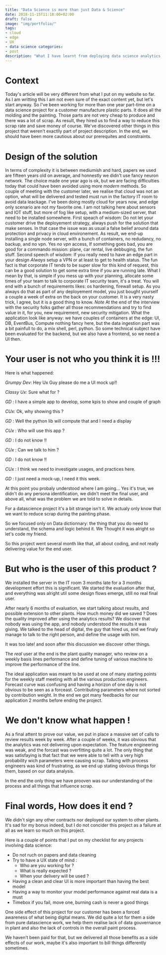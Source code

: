 ```yaml
---
title: "Data Science is more than just Data & Science"
date: 2018-11-15T11:18:00+02:00
draft: false
image: "img/portfolio/"
tags:
- cloud
- edge
- UX
- data science categories:
- post
description: "What I have learnt from deploying data science analytics for a customer"
---
```


# Context
Today's article will be very different from what I put on my website so far. As
I am writting this I am not even sure of the exact content yet, but let's start anyway.
So I've been working for more than one year part-time on a data science project for a
customer manufacture plastic parts. It does all the molding and the painting.  Those parts
are not very cheap to produce and there was a lot of scrap.  As result, they hired us to
find a way to reduce this scrap rate and save money of course. We've discovered other
things in this project that weren't exactlly part of project description.  In the end, we
should have been more cautious about our prerequites and constraints.


# Design of the solution
In terms of complexity it is between mediumish and hard, papers
we used are fifteen years old on average,  and honnestly we didn't use fancy neuron
network. The choice made one year ago is ok, but we are facing difficulties today that
could have been avoided using more *modern* methods. So couple of meeting with the
customer later, we realise that cloud was not an option, what will be delivered and tested
must run in the factory IT room to avoid data leackage. I've been doing mostly cloud for
years now, and edge only scenario are not my favorite one.  I am not talking here about
sensors and IOT stuff, but more of fog like setup, with a medium-sized server, that need
to be installed somewhere. First speach of wisdom: Do not let your customer drive the
deployement strategy, always push for the solution that make senses. In that case the
issue was as usual a false belief around data protection and privacy in cloud
environement.  As result, we end-up installing a single node server, with a bunch of
containers, no redudancy, no backup, and no vpn. Yes _no vpn_ access, If something goes
bad, you are good for a commando mission: plane, car rental, live debbuging, the fun
stuff.  Second speech of wisdom: If you really need to have an edge part in your design
_Always_ setup a VPN or at least to get to health status. The fun fact is that corporate
IT tends to be super slow for this kind of request, this can be a good solution to get
some extra time if you are running late. What I mean by that, is simple if you mess up
with your planning, allocate some times of your team to talk to corporate IT security
team, it's a treat. You will end with a bunch of requirements likes: os hardening,
firewall setup. As you always do that as part of any deployement model, you just bought
yourself a couple a week of extra on the back on your customer. It is a very nasty
trick, I agree, but it is a good thing to know. *Note* At the end of the interview with
the security folks gather all those recommendations and try to find value in it, for you,
new requirement, new security mitigation. What the application look like anyway: we
have couples of containers at the edge: UI, DB, EventBus, Compute nothing fancy here,
but the data ingestion part was a bit painfull to do, a mix shell, perl, python.
So some technical subject have been evaluated for the backend, but we also have a frontend,
 so we need a UI then.

# Your user is not who you think it is !!!
Here is what happened:

_Grumpy Dev_: Hey Ux Guy please do me a UI mock up!!

_Classy Ux_: Sure what for ?

_GD_ : I have a simple app to develop, some kpis to show and couple of graph

_CUx_: Ok, why showing this ?

_GD_ : Well the python lib will compute that and I need a display

_CUx_ : Who will use this app ?

_GD_ : I do not know !!

_CUx_ : Can we talk to him ?

_GD_ : I do not know !!

_CUx_ : I think we need to investigate usages, and practices here.

_GD_ : I just need a mock-up, I need it this week.

At this point you probaly understood where I am going...
Yes it's true, we didn't do any persona identification, we didn't meet the final user,
and above all, what was the problem we are told to solve in details.

For a datascience project it's a bit strange isn't it.
We actualy only know that we want to reduce scrap during the painting phase.

So we focused only on Data dictionnary: the thing that you do need to understand, the schema and logic behind it. We Thought it was alright so let's code my friend.

So this project went several month like that, all about coding, and not really delivering
value for the end user.

# But who is the user of this product ?

We installed the server in the IT room 3 months late for a 3 months development effort this
is significant. We started the evaluation after that, and everything was alright util some
design flows emerge, still no real final user.

After nearly 6 months of evaluation, we start talking about results, and possible extension
to other plants. How much money did we saved ? Does the quality improved after using the
analytics results? We discover that nobody was using the app, and nobody understood the
results it was giving. We talked to the head of digital, the guy that hired us, and we finaly
manage to talk to the right person, and define the usage with him.

It was too late! and soon after this discussion we discover other things.

The _real_ user at the end is the plant quality manager, who review on a weekly basis lines performance and define tuning of various machine to improve the performance of the line.

The ideal application was meant to be used at one of many starting points for the weekly staff meeting with all the various production engineers. Forecast curve was confusing and having a horizon of one day is not obvious to be seen as a forceast. Contributing parameters where not sorted by contribution weight. In the end we got many feedbacks for our application 2 months before ending the project.


# We don't know what happen !
As a final attent to prove our value, we put in place a massive set of calls to review results week by week.
After a couple of weeks, it was obvious that the analytics was not delivering upon expectation. The feature engineering was weak, and the forcast was overfitting quite a lot. The only thing that was satisfaying is that fact that we were able to tell with a very high probability wich parameters were causing scrap. Talking with process engineers was kind of frustrating, as we end up stating obvious things for them, based on our data analysis.

In the end the only thing we have prooven was our understanding of the process and all things that influence scrap.

# Final words, How does it end ?

We didn't sign any other contracts nor deployed our system to other plants. It's sad for my bonus indeed, but I do not concider this project as a failure at all as we learn so much on this project.

Here is a couple of points that I put on my checklist for any projects involving data science:

* Do not ruch on papers and data cleaning
* Try to have a UX state of mind :
  * Who are you working for ?
  * What is really expected ?
  * When your delivery will be used ?
* Having a clean and clear UI is more important than having the best model
* Having a way to monitor your model performance against real data is a must
* Timebox if you fail, move one, burning cash is never a good things

One side effect of this project for our customer has been a forced awareness of what being digital means.
We did quite a lot for them a side from pure datascience work, we help them realise lack of data gouvernance in plant and also the lack of controls in the overall paint process.

We haven't been paid for that, but we delivered all those benefits as a side effects of our work, maybe it's also important to bill things differently sometimes.
